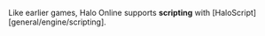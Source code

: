 Like earlier games, Halo Online supports **scripting** with [HaloScript][general/engine/scripting].

